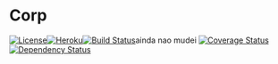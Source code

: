 Corp
=====
[![License](http://img.shields.io/:license-apache-blue.svg)](http://www.apache.org/licenses/LICENSE-2.0.html)[![Heroku](https://heroku-badge.herokuapp.com/?app=atividade-corporativo&root=index.jsf)](https://atividade-corporativo.herokuapp.com)[![Build Status](https://travis-ci.org/Holden-/Atv_Corporativo.svg?branch=master)](https://travis-ci.org/Holden-/Atv_Corporativo)ainda nao mudei
[![Coverage Status](https://coveralls.io/repos/github/persapiens/conta/badge.svg?branch=master)](https://coveralls.io/github/persapiens/conta?branch=master)
[![Dependency Status](https://www.versioneye.com/user/projects/573c95dace8d0e00360bcee6/badge.svg?style=flat)](https://www.versioneye.com/user/projects/573c95dace8d0e00360bcee6)


